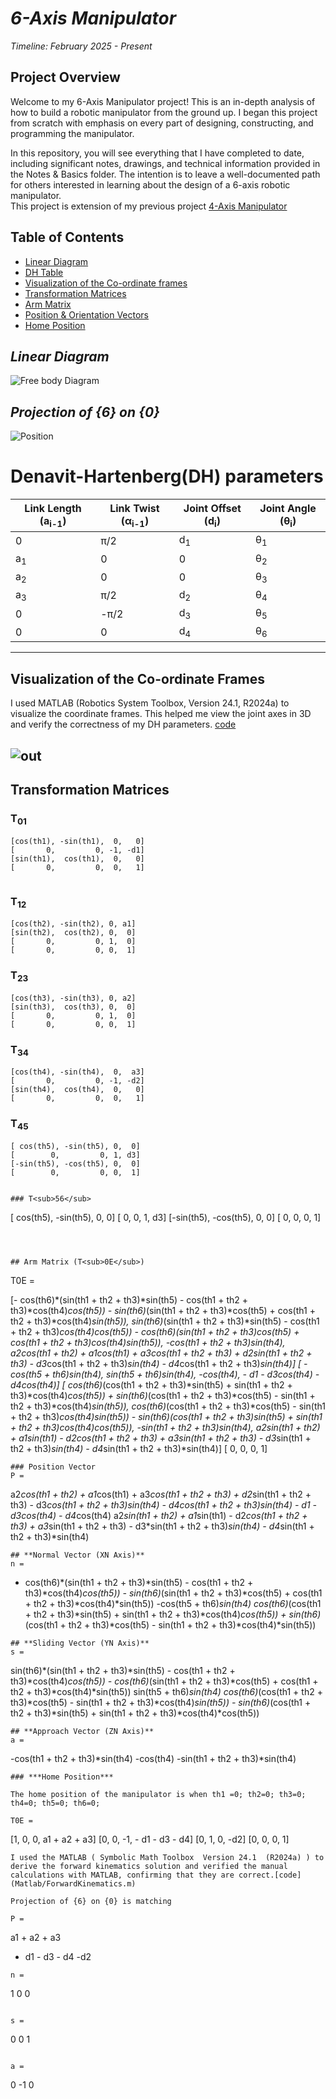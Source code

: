 # *6-Axis Manipulator*

*Timeline: February 2025 - Present*
## **Project Overview**

Welcome to my 6-Axis Manipulator project! This is an in-depth analysis of how to build a robotic manipulator from the ground up. I began this project from scratch with emphasis on every part of designing, constructing, and programming the manipulator.  

In this repository, you will see everything that I have completed to date, including significant notes, drawings, and technical information provided in the Notes & Basics folder. The intention is to leave a well-documented path for others interested in learning about the design of a 6-axis robotic manipulator.  
This project is extension of my previous project [4-Axis Manipulator](https://github.com/bhaarath22/4AxisManipulator.git)
## **Table of Contents**
- [Linear Diagram](#linear-diagram)
- [DH Table](#Denavit-HartenbergDH-parameters)
-  [Visualization of the Co-ordinate frames](#Visualization-of-the-Co-ordinate-Frames)
- [Transformation Matrices](#transformation-matrices)
- [Arm Matrix](#arm-matrix-t0e)
- [Position & Orientation Vectors](#Position-Vector)
- [Home Position](#Home-Position)

## *Linear Diagram*


![Free body Diagram](https://github.com/bhaarath22/6AxisManipulator/blob/1c44f4b05553427278d6e6f6ebbd0bd7ed504e72/Data/Frame%20arrangement%202.jpeg)
  ## *Projection of {6} on {0}*
![Position](https://github.com/bhaarath22/6AxisManipulator/blob/8ab5424e95ddc74ad68448610bd8e0c1f5eb9b1b/Data/Frame%20arrangement.jpeg)


# **Denavit-Hartenberg**(DH) parameters

| Link Length (a<sub>i-1</sub>) | Link Twist (α<sub>i-1</sub>) | Joint Offset (d<sub>i</sub>) | Joint Angle (θ<sub>i</sub>) |
|--------------------|-------------------|-------------------|-----------------|
| 0                |  π/2                 | d<sub>1</sub>     | θ<sub>1</sub> |
| a<sub>1</sub>    |0       | 0                 | θ<sub>2</sub> |
| a<sub>2</sub>    | 0                 | 0                 | θ<sub>3</sub> |
| a<sub>3</sub>    | π/2                | d<sub>2</sub>                 | θ<sub>4</sub> |
| 0    | -π/2            | d<sub>3</sub>     | θ<sub>5</sub> |
| 0                | 0            | d<sub>4</sub>     | θ<sub>6</sub> |

------
## **Visualization of the Co-ordinate Frames**
I used MATLAB (Robotics System Toolbox, Version 24.1, R2024a) to visualize the coordinate frames. This helped me view the joint axes in 3D and verify the correctness of my DH parameters. [code](https://github.com/bhaarath22/6AxisManipulator/blob/6a545a6a93bf74ffca8c1d71b9901aa56932cfdb/Matlab/Visualisation-Co-ordinate-Frame.m)

![out](https://github.com/bhaarath22/6AxisManipulator/blob/a0188b56417b50737ff09bc6f44f96b29cec6c82/Data/FA-Matlab-Final.png)
----
## Transformation Matrices

### T<sub>01</sub>
```
[cos(th1), -sin(th1),  0,   0]
[       0,         0, -1, -d1]
[sin(th1),  cos(th1),  0,   0]
[       0,         0,  0,   1]
 
```

### T<sub>12</sub>
```
[cos(th2), -sin(th2), 0, a1]
[sin(th2),  cos(th2), 0,  0]
[       0,         0, 1,  0]
[       0,         0, 0,  1]

```

### T<sub>23</sub>
```
[cos(th3), -sin(th3), 0, a2]
[sin(th3),  cos(th3), 0,  0]
[       0,         0, 1,  0]
[       0,         0, 0,  1]

```

### T<sub>34</sub>
```
[cos(th4), -sin(th4),  0,  a3]
[       0,         0, -1, -d2]
[sin(th4),  cos(th4),  0,   0]
[       0,         0,  0,   1]

```

### T<sub>45</sub>
```
[ cos(th5), -sin(th5), 0,  0]
[        0,         0, 1, d3]
[-sin(th5), -cos(th5), 0,  0]
[        0,         0, 0,  1]


### T<sub>56</sub>
```
[ cos(th5), -sin(th5), 0,  0]
[        0,         0, 1, d3]
[-sin(th5), -cos(th5), 0,  0]
[        0,         0, 0,  1]

```



## Arm Matrix (T<sub>0E</sub>)
```
T0E =
 
[- cos(th6)*(sin(th1 + th2 + th3)*sin(th5) - cos(th1 + th2 + th3)*cos(th4)*cos(th5)) - sin(th6)*(sin(th1 + th2 + th3)*cos(th5) + cos(th1 + th2 + th3)*cos(th4)*sin(th5)), sin(th6)*(sin(th1 + th2 + th3)*sin(th5) - cos(th1 + th2 + th3)*cos(th4)*cos(th5)) - cos(th6)*(sin(th1 + th2 + th3)*cos(th5) + cos(th1 + th2 + th3)*cos(th4)*sin(th5)), -cos(th1 + th2 + th3)*sin(th4), a2*cos(th1 + th2) + a1*cos(th1) + a3*cos(th1 + th2 + th3) + d2*sin(th1 + th2 + th3) - d3*cos(th1 + th2 + th3)*sin(th4) - d4*cos(th1 + th2 + th3)*sin(th4)]
[                                                                                                                                               -cos(th5 + th6)*sin(th4),                                                                                                                                               sin(th5 + th6)*sin(th4),                      -cos(th4),                                                                                                                          - d1 - d3*cos(th4) - d4*cos(th4)]
[  cos(th6)*(cos(th1 + th2 + th3)*sin(th5) + sin(th1 + th2 + th3)*cos(th4)*cos(th5)) + sin(th6)*(cos(th1 + th2 + th3)*cos(th5) - sin(th1 + th2 + th3)*cos(th4)*sin(th5)), cos(th6)*(cos(th1 + th2 + th3)*cos(th5) - sin(th1 + th2 + th3)*cos(th4)*sin(th5)) - sin(th6)*(cos(th1 + th2 + th3)*sin(th5) + sin(th1 + th2 + th3)*cos(th4)*cos(th5)), -sin(th1 + th2 + th3)*sin(th4), a2*sin(th1 + th2) + a1*sin(th1) - d2*cos(th1 + th2 + th3) + a3*sin(th1 + th2 + th3) - d3*sin(th1 + th2 + th3)*sin(th4) - d4*sin(th1 + th2 + th3)*sin(th4)]
[                                                                                                                                                                      0,                                                                                                                                                                     0,                              0,                                                                                                                                                         1]
 
 
```
### Position Vector
P =
 ```
 
a2*cos(th1 + th2) + a1*cos(th1) + a3*cos(th1 + th2 + th3) + d2*sin(th1 + th2 + th3) - d3*cos(th1 + th2 + th3)*sin(th4) - d4*cos(th1 + th2 + th3)*sin(th4)
                                                                                                                         - d1 - d3*cos(th4) - d4*cos(th4)
a2*sin(th1 + th2) + a1*sin(th1) - d2*cos(th1 + th2 + th3) + a3*sin(th1 + th2 + th3) - d3*sin(th1 + th2 + th3)*sin(th4) - d4*sin(th1 + th2 + th3)*sin(th4)
 
 

```
## **Normal Vector (XN Axis)**
n =
``` 
- cos(th6)*(sin(th1 + th2 + th3)*sin(th5) - cos(th1 + th2 + th3)*cos(th4)*cos(th5)) - sin(th6)*(sin(th1 + th2 + th3)*cos(th5) + cos(th1 + th2 + th3)*cos(th4)*sin(th5))
                                                                                                                                               -cos(th5 + th6)*sin(th4)
  cos(th6)*(cos(th1 + th2 + th3)*sin(th5) + sin(th1 + th2 + th3)*cos(th4)*cos(th5)) + sin(th6)*(cos(th1 + th2 + th3)*cos(th5) - sin(th1 + th2 + th3)*cos(th4)*sin(th5))
 

 
 ```
## **Sliding Vector (YN Axis)**
s =
 ```
sin(th6)*(sin(th1 + th2 + th3)*sin(th5) - cos(th1 + th2 + th3)*cos(th4)*cos(th5)) - cos(th6)*(sin(th1 + th2 + th3)*cos(th5) + cos(th1 + th2 + th3)*cos(th4)*sin(th5))
                                                                                                                                              sin(th5 + th6)*sin(th4)
cos(th6)*(cos(th1 + th2 + th3)*cos(th5) - sin(th1 + th2 + th3)*cos(th4)*sin(th5)) - sin(th6)*(cos(th1 + th2 + th3)*sin(th5) + sin(th1 + th2 + th3)*cos(th4)*cos(th5))
 

```
## **Approach Vector (ZN Axis)**
a =
 ```
-cos(th1 + th2 + th3)*sin(th4)
                     -cos(th4)
-sin(th1 + th2 + th3)*sin(th4)



```
### ***Home Position***

The home position of the manipulator is when th1 =0; th2=0; th3=0; th4=0; th5=0; th6=0;

T0E =
```
[1, 0,  0,   a1 + a2 + a3]
[0, 0, -1, - d1 - d3 - d4]
[0, 1,  0,            -d2]
[0, 0,  0,              1]

```
I used the MATLAB ( Symbolic Math Toolbox  Version 24.1  (R2024a) ) to derive the forward kinematics solution and verified the manual calculations with MATLAB, confirming that they are correct.[code](Matlab/ForwardKinematics.m)

Projection of {6} on {0} is matching

P =
 ```
a1 + a2 + a3
- d1 - d3 - d4
           -d2

```
n =
 ```
 1
0
0
 ```
 
s =
``` 
0
0
1
 ```
 
a =
``` 
0
-1
0
```
 


